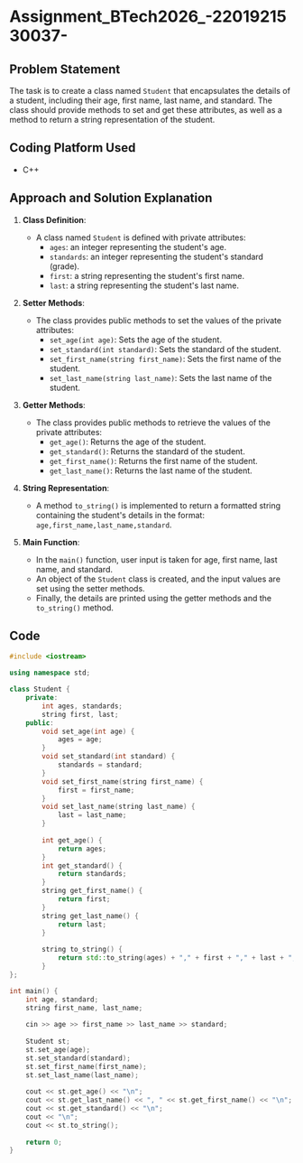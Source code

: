 # Assignment_BTech2026_-2201921530037-


## Problem Statement
The task is to create a class named `Student` that encapsulates the details of a student, including their age, first name, last name, and standard. The class should provide methods to set and get these attributes, as well as a method to return a string representation of the student.

## Coding Platform Used
- C++

## Approach and Solution Explanation
1. **Class Definition**: 
   - A class named `Student` is defined with private attributes:
     - `ages`: an integer representing the student's age.
     - `standards`: an integer representing the student's standard (grade).
     - `first`: a string representing the student's first name.
     - `last`: a string representing the student's last name.

2. **Setter Methods**: 
   - The class provides public methods to set the values of the private attributes:
     - `set_age(int age)`: Sets the age of the student.
     - `set_standard(int standard)`: Sets the standard of the student.
     - `set_first_name(string first_name)`: Sets the first name of the student.
     - `set_last_name(string last_name)`: Sets the last name of the student.

3. **Getter Methods**: 
   - The class provides public methods to retrieve the values of the private attributes:
     - `get_age()`: Returns the age of the student.
     - `get_standard()`: Returns the standard of the student.
     - `get_first_name()`: Returns the first name of the student.
     - `get_last_name()`: Returns the last name of the student.

4. **String Representation**: 
   - A method `to_string()` is implemented to return a formatted string containing the student's details in the format: `age,first_name,last_name,standard`.

5. **Main Function**: 
   - In the `main()` function, user input is taken for age, first name, last name, and standard.
   - An object of the `Student` class is created, and the input values are set using the setter methods.
   - Finally, the details are printed using the getter methods and the `to_string()` method.

## Code
```cpp
#include <iostream>

using namespace std;

class Student {
    private:
        int ages, standards;
        string first, last;
    public:  
        void set_age(int age) {
            ages = age;     
        }
        void set_standard(int standard) {
            standards = standard;
        }
        void set_first_name(string first_name) {
            first = first_name;
        }
        void set_last_name(string last_name) {
            last = last_name;
        }
    
        int get_age() {
            return ages;     
        }
        int get_standard() {
            return standards;
        }
        string get_first_name() {
            return first;
        }
        string get_last_name() {
            return last;
        }
      
        string to_string() {
            return std::to_string(ages) + "," + first + "," + last + "," + std::to_string(standards);
        }
};

int main() {
    int age, standard;
    string first_name, last_name;
    
    cin >> age >> first_name >> last_name >> standard;
    
    Student st;
    st.set_age(age);
    st.set_standard(standard);
    st.set_first_name(first_name);
    st.set_last_name(last_name);
    
    cout << st.get_age() << "\n";
    cout << st.get_last_name() << ", " << st.get_first_name() << "\n";
    cout << st.get_standard() << "\n";
    cout << "\n";
    cout << st.to_string();
    
    return 0;
}
